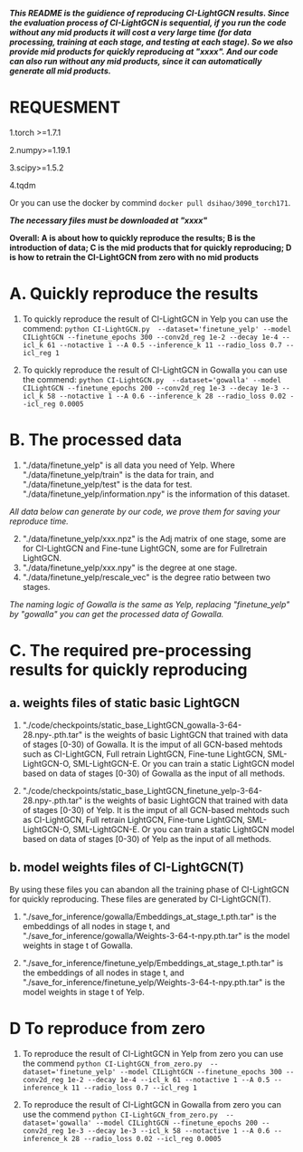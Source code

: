 ***This README is the guidience of reproducing CI-LightGCN results. Since the evaluation process of CI-LightGCN is sequential, if you run the code without any mid products it will cost a very large time (for data processing, training at each stage, and testing at each stage). So we also provide mid products for quickly reproducing at "xxxx". And our code can also run without any mid products, since it can automatically generate all mid products.***

# REQUESMENT
1.torch >=1.7.1

2.numpy>=1.19.1

3.scipy>=1.5.2

4.tqdm

Or you can use the docker by commind ```docker pull dsihao/3090_torch171```.

___The necessary files must be downloaded at "xxxx"___

__Overall:
A is about how to quickly reproduce the results; B is the introduction of data; C is the mid products that for quickly reproducing; D is how to retrain the CI-LightGCN from zero with no mid products__

# A. Quickly reproduce the results

1. To quickly reproduce the result of CI-LightGCN in Yelp you can use the commend: 
```python CI-LightGCN.py  --dataset='finetune_yelp' --model CILightGCN --finetune_epochs 300 --conv2d_reg 1e-2 --decay 1e-4 --icl_k 61 --notactive 1 --A 0.5 --inference_k 11 --radio_loss 0.7 --icl_reg 1```

2. To quickly reproduce the result of CI-LightGCN in Gowalla you can use the commend: 
```python CI-LightGCN.py  --dataset='gowalla' --model CILightGCN --finetune_epochs 200 --conv2d_reg 1e-3 --decay 1e-3 --icl_k 58 --notactive 1 --A 0.6 --inference_k 28 --radio_loss 0.02 --icl_reg 0.0005```

# B. The processed data
1. "./data/finetune_yelp" is all data you need of Yelp. Where "./data/finetune_yelp/train" is the data for train, and "./data/finetune_yelp/test" is the data for test. "./data/finetune_yelp/information.npy" is the information of this dataset.

_All data below can generate by our code, we prove them for saving your reproduce time._

2. "./data/finetune_yelp/xxx.npz" is the Adj matrix of one stage, some are for CI-LightGCN and Fine-tune LightGCN, some are for Fullretrain LightGCN.
3. "./data/finetune_yelp/xxx.npy" is the degree at one stage. 
4. "./data/finetune_yelp/rescale_vec" is the degree ratio between two stages.

_The naming logic of Gowalla is the same as Yelp, replacing "finetune_yelp" by "gowalla" you can get the processed data of Gowalla._

# C. The required pre-processing results for quickly reproducing

## a. weights files of static basic LightGCN
1. "./code/checkpoints/static_base_LightGCN_gowalla-3-64-28.npy-.pth.tar" is the weights of basic LightGCN that trained with data of stages [0-30) of Gowalla. It is the imput of all GCN-based mehtods such as CI-LightGCN, Full retrain LightGCN, Fine-tune LightGCN, SML-LightGCN-O, SML-LightGCN-E. Or you can train a static LightGCN model based on data of stages [0-30) of Gowalla as the input of all methods.

2. "./code/checkpoints/static_base_LightGCN_finetune_yelp-3-64-28.npy-.pth.tar" is the weights of basic LightGCN that trained with data of stages [0-30) of Yelp. It is the imput of all GCN-based mehtods such as CI-LightGCN, Full retrain LightGCN, Fine-tune LightGCN, SML-LightGCN-O, SML-LightGCN-E. Or you can train a static LightGCN model based on data of stages [0-30) of Yelp as the input of all methods.

## b. model weights files of CI-LightGCN(T)
By using these files you can abandon all the training phase of CI-LightGCN for quickly reproducing. These files are generated by CI-LightGCN(T).

1. "./save_for_inference/gowalla/Embeddings_at_stage_t.pth.tar" is the embeddings of all nodes in stage t, and "./save_for_inference/gowalla/Weights-3-64-t-npy.pth.tar" is the model weights in stage t of Gowalla.

2. "./save_for_inference/finetune_yelp/Embeddings_at_stage_t.pth.tar" is the embeddings of all nodes in stage t, and "./save_for_inference/finetune_yelp/Weights-3-64-t-npy.pth.tar" is the model weights in stage t of Yelp.


# D To reproduce from zero

1. To reproduce the result of CI-LightGCN in Yelp from zero you can use the commend 
```python CI-LightGCN_from_zero.py  --dataset='finetune_yelp' --model CILightGCN --finetune_epochs 300 --conv2d_reg 1e-2 --decay 1e-4 --icl_k 61 --notactive 1 --A 0.5 --inference_k 11 --radio_loss 0.7 --icl_reg 1```

2. To reproduce the result of CI-LightGCN in Gowalla from zero you can use the commend 
```python CI-LightGCN_from_zero.py  --dataset='gowalla' --model CILightGCN --finetune_epochs 200 --conv2d_reg 1e-3 --decay 1e-3 --icl_k 58 --notactive 1 --A 0.6 --inference_k 28 --radio_loss 0.02 --icl_reg 0.0005```
